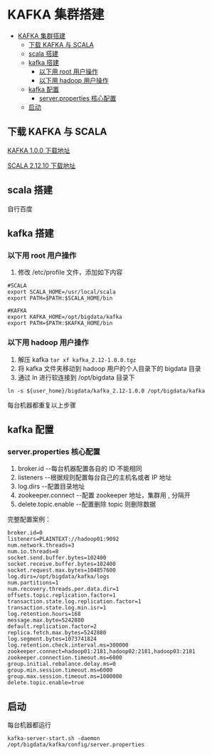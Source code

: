# KAFKA 集群搭建
<!-- TOC -->

- [KAFKA 集群搭建](#kafka-集群搭建)
    - [下载 KAFKA 与 SCALA](#下载-kafka-与-scala)
    - [scala 搭建](#scala-搭建)
    - [kafka 搭建](#kafka-搭建)
        - [以下用 root 用户操作](#以下用-root-用户操作)
        - [以下用 hadoop 用户操作](#以下用-hadoop-用户操作)
    - [kafka 配置](#kafka-配置)
        - [server.properties 核心配置](#serverproperties-核心配置)
    - [启动](#启动)

<!-- /TOC -->
## 下载 KAFKA 与 SCALA
[KAFKA 1.0.0 下载地址](https://archive.apache.org/dist/kafka/1.0.0/kafka_2.12-1.0.0.tgz)

[SCALA 2.12.10 下载地址](https://downloads.lightbend.com/scala/2.12.10/scala-2.12.10.tgz)

## scala 搭建
自行百度

## kafka 搭建

### 以下用 root 用户操作
1. 修改 /etc/profile 文件，添加如下内容
```
#SCALA
export SCALA_HOME=/usr/local/scala
export PATH=$PATH:$SCALA_HOME/bin

#KAFKA
export KAFKA_HOME=/opt/bigdata/kafka
export PATH=$PATH:$KAFKA_HOME/bin
```

### 以下用 hadoop 用户操作

1. 解压 kafka `tar xf kafka_2.12-1.0.0.tgz`
2. 将 kafka 文件夹移动到 hadoop 用户的个人目录下的 bigdata 目录
3. 通过 ln 进行软连接到 /opt/bigdata 目录下 
```shell
ln -s ${user_home}/bigdata/kafka_2.12-1.0.0 /opt/bigdata/kafka
```
每台机器都重复以上步骤

## kafka 配置
### server.properties 核心配置
1. broker.id --每台机器配置各自的 ID 不能相同
2. listeners --根据规则配置每台自己的主机名或者 IP 地址
3. log.dirs --配置目录地址
4. zookeeper.connect --配置 zookeeper 地址，集群用 , 分隔开
5. delete.topic.enable --配置删除 topic 则删除数据

完整配置案例：
```shell
broker.id=0
listeners=PLAINTEXT://hadoop01:9092
num.network.threads=3
num.io.threads=8
socket.send.buffer.bytes=102400
socket.receive.buffer.bytes=102400
socket.request.max.bytes=104857600
log.dirs=/opt/bigdata/kafka/logs
num.partitions=1
num.recovery.threads.per.data.dir=1
offsets.topic.replication.factor=1
transaction.state.log.replication.factor=1
transaction.state.log.min.isr=1
log.retention.hours=168
message.max.byte=5242880
default.replication.factor=2
replica.fetch.max.bytes=5242880
log.segment.bytes=1073741824
log.retention.check.interval.ms=300000
zookeeper.connect=hadoop01:2181,hadoop02:2181,hadoop03:2181
zookeeper.connection.timeout.ms=6000
group.initial.rebalance.delay.ms=0
group.min.session.timeout.ms=6000
group.max.session.timeout.ms=1000000
delete.topic.enable=true
```

## 启动
每台机器都运行
```shell
kafka-server-start.sh -daemon /opt/bigdata/kafka/config/server.properties
```